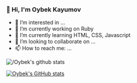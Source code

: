 ### 👋 Hi, I'm Oybek Kayumov 

<!--
**OybekKayumov/OybekKayumov** is a ✨ _special_ ✨ repository because its `README.md` (this file) appears on your GitHub profile.

Here are some ideas to get you started:
- 😄 Pronouns: ...
- ⚡ Fun fact: ...
- 🤔 I’m looking for help with ...
- 💬 Ask me about ...
-->
- 👀 I’m interested in ...
- 🔭 I’m currently working on Ruby
- 🌱 I’m currently learning HTML, CSS, Javascript
- 👯 I’m looking to collaborate on ...
- 📫 How to reach me: ...


![/Oybek's github stats](https://github-readme-stats.vercel.app/api?username=OybekKayumov)

[![Oybek's GitHub stats](https://github-readme-stats.vercel.app/api?username=OybekKayumov)](https://github.com/OybekKayumov/github-readme-stats)
